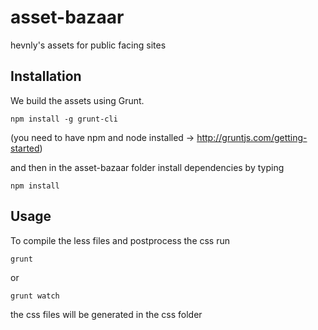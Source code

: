 # asset-bazaar
hevnly's assets for public facing sites

## Installation

We build the assets using Grunt.

    npm install -g grunt-cli
(you need to have npm and node installed -> http://gruntjs.com/getting-started)

and then in the asset-bazaar folder install dependencies by typing

    npm install

## Usage

To compile the less files and postprocess the css run

    grunt

or

    grunt watch

the css files will be generated in the css folder
